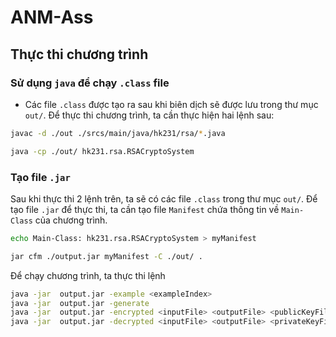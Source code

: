 # ANM-Ass
## Thực thi chương trình
### Sử dụng `java` để chạy `.class` file
- Các file `.class` được tạo ra sau khi biên dịch sẽ được lưu trong thư mục `out/`. Để thực thi chương trình, ta cần thực hiện hai lệnh sau: 
```bash
javac -d ./out ./srcs/main/java/hk231/rsa/*.java

java -cp ./out/ hk231.rsa.RSACryptoSystem
```
### Tạo file `.jar`
Sau khi thực thi 2 lệnh trên, ta sẽ có các file `.class` trong thư mục `out/`. Để tạo file `.jar` để thực thi, ta cần tạo file `Manifest` chứa thông tin về `Main-Class` của chương trình.
```bash
echo Main-Class: hk231.rsa.RSACryptoSystem > myManifest

jar cfm ./output.jar myManifest -C ./out/ .
```

Để chạy chương trình, ta thực thi lệnh
```bash
java -jar  output.jar -example <exampleIndex>
java -jar  output.jar -generate
java -jar  output.jar -encrypted <inputFile> <outputFile> <publicKeyFile>
java -jar  output.jar -decrypted <inputFile> <outputFile> <privateKeyFile>
```
